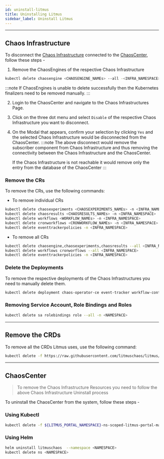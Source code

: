 ```yaml
---
id: uninstall-litmus
title: Uninstalling Litmus
sidebar_label: Uninstall Litmus
---
```


---

## Chaos Infrastructure

To disconnect the [Chaos Infrastructure](../getting-started/resources.md#chaosagents) connected to the [ChaosCenter](../getting-started/resources.md#chaoscenter), follow these steps -

1. Remove the ChaosEngines of the respective Chaos Infrastructure

```bash
kubectl delete chaosengine <CHAOSENGINE_NAMEs> --all -<INFRA_NAMESPACE>
```

:::note
If ChaosEngines is unable to delete successfully then the Kubernetes finalizers need to be removed manually.
:::

2. Login to the ChaosCenter and navigate to the Chaos Infrastructures Page.
3. Click on the three dot menu and select `Disable` of the respective Chaos Infrastructure you want to disconnect.
4. On the Modal that appears, confirm your selection by clicking `Yes` and the selected Chaos Infrastructure would be disconnected from the ChaosCenter.
   :::note
   The above disconnect would remove the subscriber component from Chaos Infrastructure and thus removing the connectivity between the Chaos Infrastructure and the ChaosCenter.

   If the Chaos Infrastructure is not reachable it would remove only the entry from the database of the ChaosCenter
   :::

### Remove the CRs

To remove the CRs, use the following commands:

- To remove individual CRs

```bash
kubectl delete chaosexperiments <CHAOSEXPERIMENTS_NAMEs> -n <INFRA_NAMESPACE>
kubectl delete chaosresults <CHAOSRESULTS_NAMEs> -n <INFRA_NAMESPACE>
kubectl delete workflows <WORKFLOW_NAMEs> -n <INFRA_NAMESPACE>
kubectl delete cronworkflows <CRONWORKFLOW_NAMEs> -n <INFRA_NAMESPACE>
kubectl delete eventtrackerpolicies -n <INFRA_NAMESPACE>
```

- To remove all CRs

```bash
kubectl delete chaosengine,chaosexperiments,chaosresults --all <INFRA_NAMESPACE>
kubectl delete workflows cronworflows --all <INFRA_NAMESPACE>
kubectl delete eventtrackerpolicies -n <INFRA_NAMESPACE>
```

### Delete the Deployments

To remove the respective deployments of the Chaos Infrastructures you need to manually delete them.

```bash
kubectl delete deployment chaos-operator-ce event-tracker workflow-controller chaos-exporter -n <INFRA_NAMESPACE>
```

### Removing Service Account, Role Bindings and Roles

```bash
kubectl delete sa rolebindings role --all -n <NAMESPACE>
```

---

## Remove the CRDs

To remove all the CRDs Litmus uses, use the following command:

```bash
kubectl delete -f https://raw.githubusercontent.com/litmuschaos/litmus/3.14.0/chaoscenter/manifests/litmus-portal-crds.yml
```

---

## ChaosCenter

> To remove the Chaos Infrastructure Resources you need to follow the above Chaos Infrastructure Uninstall process

To uninstall the ChaosCenter from the system, follow these steps -

### Using Kubectl

```bash
kubectl delete -f ${LITMUS_PORTAL_NAMESPACE}-ns-scoped-litmus-portal-manifest.yml -n ${LITMUS_PORTAL_NAMESPACE}
```

### Using Helm

```bash
helm uninstall litmuschaos  --namespace <NAMESPACE>
kubectl delete ns <NAMESPACE>
```
